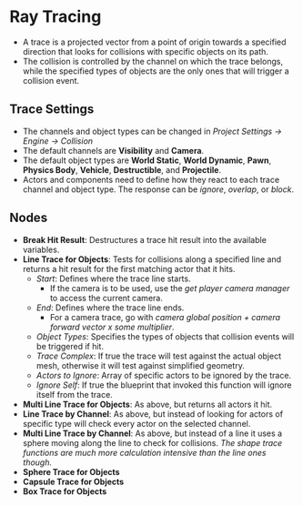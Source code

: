 # Ray Tracing

- A trace is a projected vector from a point of origin towards a specified direction that looks for collisions with specific objects on its path.
- The collision is controlled by the channel on which the trace belongs, while the specified types of objects are the only ones that will trigger a collision event.

## Trace Settings

- The channels and object types can be changed in *Project Settings -> Engine -> Collision*
- The default channels are **Visibility** and **Camera**.
- The default object types are **World Static**, **World Dynamic**, **Pawn**, **Physics Body**, **Vehicle**, **Destructible**, and **Projectile**.
- Actors and components need to define how they react to each trace channel and object type. The response can be *ignore*, *overlap*, or *block*.

## Nodes

- **Break Hit Result**: Destructures a trace hit result into the available variables.
- **Line Trace for Objects**: Tests for collisions along a specified line and returns a hit result for the first matching actor that it hits.
  - *Start*: Defines where the trace line starts.
    - If the camera is to be used, use the *get player camera manager* to access the current camera.
  - *End*: Defines where the trace line ends.
    - For a camera trace, go with *camera global position + camera forward vector x some multiplier*.
  - *Object Types*: Specifies the types of objects that collision events will be triggered if hit.
  - *Trace Complex*: If true the trace will test against the actual object mesh, otherwise it will test against simplified geometry.
  - *Actors to Ignore*: Array of specific actors to be ignored by the trace.
  - *Ignore Self*: If true the blueprint that invoked this function will ignore itself from the trace.
- **Multi Line Trace for Objects**: As above, but returns all actors it hit.
- **Line Trace by Channel**: As above, but instead of looking for actors of specific type will check every actor on the selected channel.
- **Multi Line Trace by Channel**: As above, but instead of a line it uses a sphere moving along the line to check for collisions. *The shape trace functions are much more calculation intensive than the line ones though.*
- **Sphere Trace for Objects**
- **Capsule Trace for Objects**
- **Box Trace for Objects**
